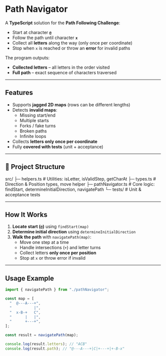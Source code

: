 # Path Navigator

A **TypeScript** solution for the **Path Following Challenge**:

- Start at character **`@`**
- Follow the path until character **`x`**
- Collect all **letters** along the way (only once per coordinate)
- Stop when `x` is reached or throw an **error** for invalid paths

The program outputs:

- **Collected letters** – all letters in the order visited
- **Full path** – exact sequence of characters traversed

---

## Features

- Supports **jagged 2D maps** (rows can be different lengths)
- Detects **invalid maps**:
  - Missing start/end
  - Multiple starts
  - Forks / fake turns
  - Broken paths
  - Infinite loops
- Collects **letters only once per coordinate**
- Fully **covered with tests** (unit + acceptance)

---

## 📂 Project Structure

src/
├─ helpers.ts # Utilities: isLetter, isValidStep, getCharAt
├─ types.ts # Direction & Position types, move helper
├─ pathNavigator.ts # Core logic: findStart, determineInitialDirection, navigatePath
└─ tests/ # Unit & acceptance tests

---

## How It Works

1. **Locate start (`@`)** using `findStart(map)`
2. **Determine initial direction** using `determineInitialDirection`
3. **Walk the path** with `navigatePath(map)`:
   - Move one step at a time
   - Handle intersections (`+`) and letter turns
   - Collect letters **only once per position**
   - Stop at `x` or throw error if invalid

---

## Usage Example

```ts
import { navigatePath } from "./pathNavigator";

const map = [
  "  @---A---+",
  "          |",
  "  x-B-+   C",
  "      |   |",
  "      +---+",
];

const result = navigatePath(map);

console.log(result.letters); // "ACB"
console.log(result.path); // "@---A---+|C|+---+|+-B-x"
```
